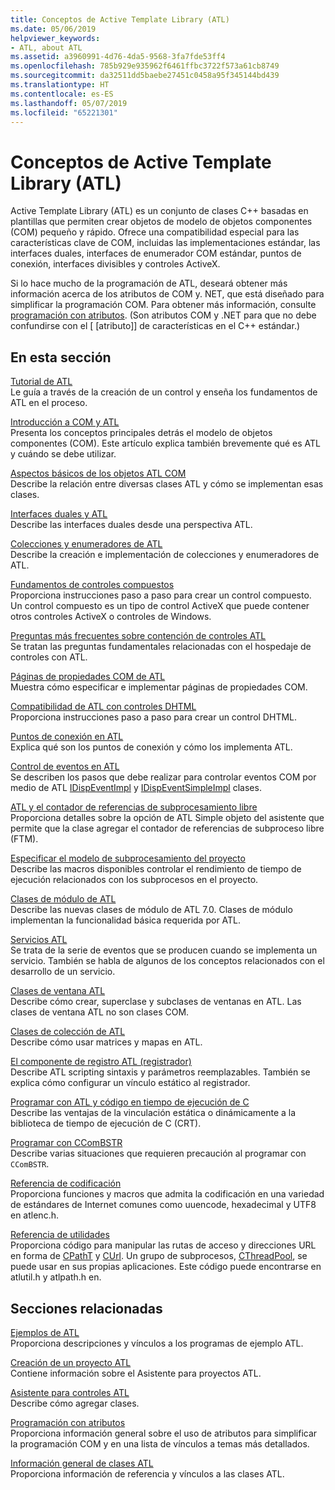 ```yaml
---
title: Conceptos de Active Template Library (ATL)
ms.date: 05/06/2019
helpviewer_keywords:
- ATL, about ATL
ms.assetid: a3960991-4d76-4da5-9568-3fa7fde53ff4
ms.openlocfilehash: 785b929e935962f6461ffbc3722f573a61cb8749
ms.sourcegitcommit: da32511dd5baebe27451c0458a95f345144bd439
ms.translationtype: HT
ms.contentlocale: es-ES
ms.lasthandoff: 05/07/2019
ms.locfileid: "65221301"
---
```

# <a name="active-template-library-atl-concepts"></a>Conceptos de Active Template Library (ATL)

Active Template Library (ATL) es un conjunto de clases C++ basadas en plantillas que permiten crear objetos de modelo de objetos componentes (COM) pequeño y rápido. Ofrece una compatibilidad especial para las características clave de COM, incluidas las implementaciones estándar, las interfaces duales, interfaces de enumerador COM estándar, puntos de conexión, interfaces divisibles y controles ActiveX.

Si lo hace mucho de la programación de ATL, deseará obtener más información acerca de los atributos de COM y. NET, que está diseñado para simplificar la programación COM. Para obtener más información, consulte [programación con atributos](../windows/attributed-programming-concepts.md). (Son atributos COM y .NET para que no debe confundirse con el \[ \[atributo]] de características en el C++ estándar.)

## <a name="in-this-section"></a>En esta sección

[Tutorial de ATL](../atl/active-template-library-atl-tutorial.md)<br/>
Le guía a través de la creación de un control y enseña los fundamentos de ATL en el proceso.

[Introducción a COM y ATL](../atl/introduction-to-com-and-atl.md)<br/>
Presenta los conceptos principales detrás el modelo de objetos componentes (COM). Este artículo explica también brevemente qué es ATL y cuándo se debe utilizar.

[Aspectos básicos de los objetos ATL COM](../atl/fundamentals-of-atl-com-objects.md)<br/>
Describe la relación entre diversas clases ATL y cómo se implementan esas clases.

[Interfaces duales y ATL](../atl/dual-interfaces-and-atl.md)<br/>
Describe las interfaces duales desde una perspectiva ATL.

[Colecciones y enumeradores de ATL](../atl/atl-collections-and-enumerators.md)<br/>
Describe la creación e implementación de colecciones y enumeradores de ATL.

[Fundamentos de controles compuestos](../atl/atl-composite-control-fundamentals.md)<br/>
Proporciona instrucciones paso a paso para crear un control compuesto. Un control compuesto es un tipo de control ActiveX que puede contener otros controles ActiveX o controles de Windows.

[Preguntas más frecuentes sobre contención de controles ATL](../atl/atl-control-containment-faq.md)<br/>
Se tratan las preguntas fundamentales relacionadas con el hospedaje de controles con ATL.

[Páginas de propiedades COM de ATL](../atl/atl-com-property-pages.md)<br/>
Muestra cómo especificar e implementar páginas de propiedades COM.

[Compatibilidad de ATL con controles DHTML](../atl/atl-support-for-dhtml-controls.md)<br/>
Proporciona instrucciones paso a paso para crear un control DHTML.

[Puntos de conexión en ATL](../atl/atl-connection-points.md)<br/>
Explica qué son los puntos de conexión y cómo los implementa ATL.

[Control de eventos en ATL](../atl/event-handling-and-atl.md)<br/>
Se describen los pasos que debe realizar para controlar eventos COM por medio de ATL [IDispEventImpl](../atl/reference/idispeventimpl-class.md) y [IDispEventSimpleImpl](../atl/reference/idispeventsimpleimpl-class.md) clases.

[ATL y el contador de referencias de subprocesamiento libre](../atl/atl-and-the-free-threaded-marshaler.md)<br/>
Proporciona detalles sobre la opción de ATL Simple objeto del asistente que permite que la clase agregar el contador de referencias de subproceso libre (FTM).

[Especificar el modelo de subprocesamiento del proyecto](../atl/specifying-the-threading-model-for-a-project-atl.md)<br/>
Describe las macros disponibles controlar el rendimiento de tiempo de ejecución relacionados con los subprocesos en el proyecto.

[Clases de módulo de ATL](../atl/atl-module-classes.md)<br/>
Describe las nuevas clases de módulo de ATL 7.0. Clases de módulo implementan la funcionalidad básica requerida por ATL.

[Servicios ATL](../atl/atl-services.md)<br/>
Se trata de la serie de eventos que se producen cuando se implementa un servicio. También se habla de algunos de los conceptos relacionados con el desarrollo de un servicio.

[Clases de ventana ATL](../atl/atl-window-classes.md)<br/>
Describe cómo crear, superclase y subclases de ventanas en ATL. Las clases de ventana ATL no son clases COM.

[Clases de colección de ATL](../atl/atl-collection-classes.md)<br/>
Describe cómo usar matrices y mapas en ATL.

[El componente de registro ATL (registrador)](../atl/atl-registry-component-registrar.md)<br/>
Describe ATL scripting sintaxis y parámetros reemplazables. También se explica cómo configurar un vínculo estático al registrador.

[Programar con ATL y código en tiempo de ejecución de C](../atl/programming-with-atl-and-c-run-time-code.md)<br/>
Describe las ventajas de la vinculación estática o dinámicamente a la biblioteca de tiempo de ejecución de C (CRT).

[Programar con CComBSTR](../atl/programming-with-ccombstr-atl.md)<br/>
Describe varias situaciones que requieren precaución al programar con `CComBSTR`.

[Referencia de codificación](../atl/atl-encoding-reference.md)<br/>
Proporciona funciones y macros que admita la codificación en una variedad de estándares de Internet comunes como uuencode, hexadecimal y UTF8 en atlenc.h.

[Referencia de utilidades](../atl/atl-utilities-reference.md)<br/>
Proporciona código para manipular las rutas de acceso y direcciones URL en forma de [CPathT](../atl/reference/cpatht-class.md) y [CUrl](../atl/reference/curl-class.md). Un grupo de subprocesos, [CThreadPool](../atl/reference/cthreadpool-class.md), se puede usar en sus propias aplicaciones. Este código puede encontrarse en atlutil.h y atlpath.h en.

## <a name="related-sections"></a>Secciones relacionadas

[Ejemplos de ATL](../overview/visual-cpp-samples.md)<br/>
Proporciona descripciones y vínculos a los programas de ejemplo ATL.

[Creación de un proyecto ATL](../atl/reference/creating-an-atl-project.md)<br/>
Contiene información sobre el Asistente para proyectos ATL.

[Asistente para controles ATL](../atl/reference/atl-control-wizard.md)<br/>
Describe cómo agregar clases.

[Programación con atributos](../windows/attributed-programming-concepts.md)<br/>
Proporciona información general sobre el uso de atributos para simplificar la programación COM y en una lista de vínculos a temas más detallados.

[Información general de clases ATL](../atl/atl-class-overview.md)<br/>
Proporciona información de referencia y vínculos a las clases ATL.
